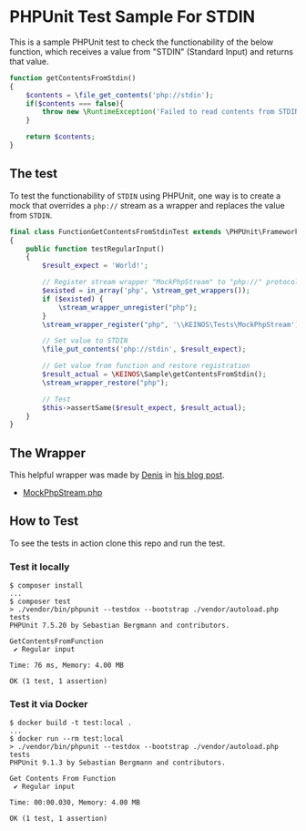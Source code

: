 # PHPUnit Test Sample For STDIN

This is a sample PHPUnit test to check the functionability of the below function, which receives a value from "STDIN" (Standard Input) and returns that value.

```php
function getContentsFromStdin()
{
    $contents = \file_get_contents('php://stdin');
    if($contents === false){
        throw new \RuntimeException('Failed to read contents from STDIN.');
    }

    return $contents;
}
```

## The test

To test the functionability of `STDIN` using PHPUnit, one way is to create a mock that overrides a `php://` stream as a wrapper and replaces the value from `STDIN`.

```php
final class FunctionGetContentsFromStdinTest extends \PHPUnit\Framework\TestCase
{
    public function testRegularInput()
    {
        $result_expect = 'World!';

        // Register stream wrapper "MockPhpStream" to "php://" protocol
        $existed = in_array('php', \stream_get_wrappers());
        if ($existed) {
            \stream_wrapper_unregister("php");
        }
        \stream_wrapper_register("php", '\\KEINOS\Tests\MockPhpStream');

        // Set value to STDIN
        \file_put_contents('php://stdin', $result_expect);

        // Get value from function and restore registration
        $result_actual = \KEINOS\Sample\getContentsFromStdin();
        \stream_wrapper_restore("php");

        // Test
        $this->assertSame($result_expect, $result_actual);
    }
}
```

## The Wrapper

This helpful wrapper was made by [Denis](https://www.blogger.com/profile/06252737045102742909) in [his blog post](http://news-from-the-basement.blogspot.com/2011/07/mocking-phpinput.html).

- [MockPhpStream.php](./tests/MockPhpStream.php)

## How to Test

To see the tests in action clone this repo and run the test.

### Test it locally

```shellsession
$ composer install
...
$ composer test
> ./vendor/bin/phpunit --testdox --bootstrap ./vendor/autoload.php tests
PHPUnit 7.5.20 by Sebastian Bergmann and contributors.

GetContentsFromFunction
 ✔ Regular input

Time: 76 ms, Memory: 4.00 MB

OK (1 test, 1 assertion)

```

### Test it via Docker

```shellsession
$ docker build -t test:local .
...
$ docker run --rm test:local
> ./vendor/bin/phpunit --testdox --bootstrap ./vendor/autoload.php tests
PHPUnit 9.1.3 by Sebastian Bergmann and contributors.

Get Contents From Function
 ✔ Regular input

Time: 00:00.030, Memory: 4.00 MB

OK (1 test, 1 assertion)

```